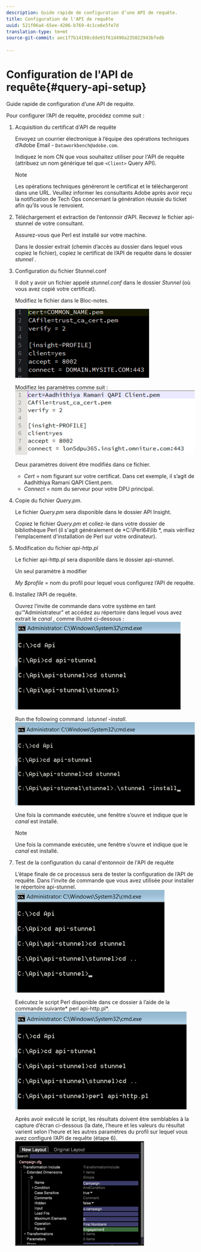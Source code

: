 ```yaml
---
description: Guide rapide de configuration d’une API de requête.
title: Configuration de l'API de requête
uuid: 521f06a4-65ee-4206-b769-4c1ce6e5fe7d
translation-type: tm+mt
source-git-commit: aec1f7b14198cdde91f61d490a235022943bfedb

---
```



# Configuration de l&#39;API de requête{#query-api-setup}

Guide rapide de configuration d’une API de requête.

Pour configurer l’API de requête, procédez comme suit :

1. Acquisition du certificat d&#39;API de requête

   Envoyez un courrier électronique à l’équipe des opérations techniques d’Adobe Email - `Dataworkbench@adobe.com`.

   Indiquez le nom CN que vous souhaitez utiliser pour l&#39;API de requête (attribuez un nom générique tel que `<Client>` Query API).

   >[!NOTE]
   >
   >Les opérations techniques généreront le certificat et le téléchargeront dans une URL. Veuillez informer les consultants Adobe après avoir reçu la notification de Tech Ops concernant la génération réussie du ticket afin qu’ils vous le renvoient.

1. Téléchargement et extraction de l’entonnoir d’API. Recevez le fichier api-stunnel de votre consultant.

   Assurez-vous que Perl est installé sur votre machine.

   Dans le dossier extrait (chemin d’accès au dossier dans lequel vous copiez le fichier), copiez le certificat de l’API de requête dans le dossier *stunnel* .

1. Configuration du fichier Stunnel.conf

   Il doit y avoir un fichier appelé *stunnel.conf* dans le dossier *Stunnel* (où vous avez copié votre certificat).

   Modifiez le fichier dans le Bloc-notes.

   ![](assets/dwb_impl_API1.png)

   Modifiez les paramètres comme suit : ![](assets/dwb_impl_API2.png)

   Deux paramètres doivent être modifiés dans ce fichier.

   * *Cert* = nom figurant sur votre certificat. Dans cet exemple, il s’agit de Aadhithiya Ramani QAPI Client.pem.
   * *Connect* = nom du serveur pour votre DPU principal.

1. Copie du fichier *Query.pm*.

   Le fichier *Query.pm* sera disponible dans le dossier API Insight.

   Copiez le fichier *Query.pm* et collez-le dans votre dossier de bibliothèque Perl (il s&#39;agit généralement de *C:\Perl64\lib *, mais vérifiez l&#39;emplacement d&#39;installation de Perl sur votre ordinateur).

1. Modification du fichier *api-http.pl*

   Le fichier api-http.pl sera disponible dans le dossier api-stunnel.

   Un seul paramètre à modifier

   *My $profile* = nom du profil pour lequel vous configurez l’API de requête.

1. Installez l’API de requête.

   Ouvrez l’invite de commande dans votre système en tant qu’&quot;Administrateur&quot; et accédez au répertoire dans lequel vous avez extrait le *canal* , comme illustré ci-dessous : ![](assets/dwb_impl_API3.png)

   Run the following command *.\stunnel -install*. ![](assets/dwb_impl_API4.png)

   Une fois la commande exécutée, une fenêtre s’ouvre et indique que le *canal* est installé.

   >[!NOTE]
   >
   >Une fois la commande exécutée, une fenêtre s’ouvre et indique que le *canal* est installé.

1. Test de la configuration du canal d&#39;entonnoir de l&#39;API de requête

   L’étape finale de ce processus sera de tester la configuration de l’API de requête. Dans l&#39;invite de commande que vous avez utilisée pour installer le répertoire api-stunnel. ![](assets/dwb_impl_API5.png)

   Exécutez le script Perl disponible dans ce dossier à l’aide de la commande suivante* perl api-http.pl*. ![](assets/dwb_impl_API6.png)

   Après avoir exécuté le script, les résultats doivent être semblables à la capture d’écran ci-dessous (la date, l’heure et les valeurs du résultat varient selon l’heure et les autres paramètres du profil sur lequel vous avez configuré l’API de requête (étape 6). ![](assets/dwb_impl_API7.png)

